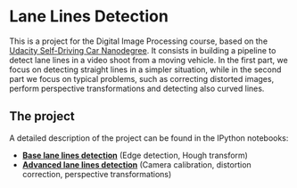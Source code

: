 # Lane Lines Detection
This is a project for the Digital Image Processing course, based on the [Udacity Self-Driving Car Nanodegree](https://www.udacity.com/course/self-driving-car-engineer-nanodegree--nd013). It consists in building a pipeline to detect lane lines in a video shoot from a moving vehicle. In the first part, we focus on detecting straight lines in a simpler situation, while in the second part we focus on typical problems, such as correcting distorted images, perform perspective transformations and detecting also curved lines.

## The project
A detailed description of the project can be found in the IPython notebooks:
- **[Base lane lines detection](https://github.com/pietroventurini/lane-lines-detection/blob/master/Base_lane_lines_detection.ipynb)** (Edge detection, Hough transform)
- **[Advanced lane lines detection](https://github.com/pietroventurini/lane-lines-detection/blob/master/Advanced_lane_lines_detection.ipynb)** (Camera calibration, distortion correction, perspective transformations)
